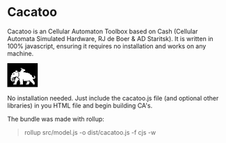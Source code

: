 # Cacatoo
Cacatoo is an Cellular Automaton Toolbox based on Cash (Cellular Automata Simulated Hardware, RJ de Boer & AD Staritsk). It is written in 100% javascript, ensuring it requires no installation and works on any machine.

<img src="patterns/elephant_cacatoo.png"
     alt="On the shoulders of giants"
     style="image-rendering: pixelated; float:center"
     />

No installation needed. Just include the cacatoo.js file (and optional other libraries)
in you HTML file and begin building CA's. 

The bundle was made with rollup:
> rollup src/model.js -o dist/cacatoo.js -f cjs  -w

